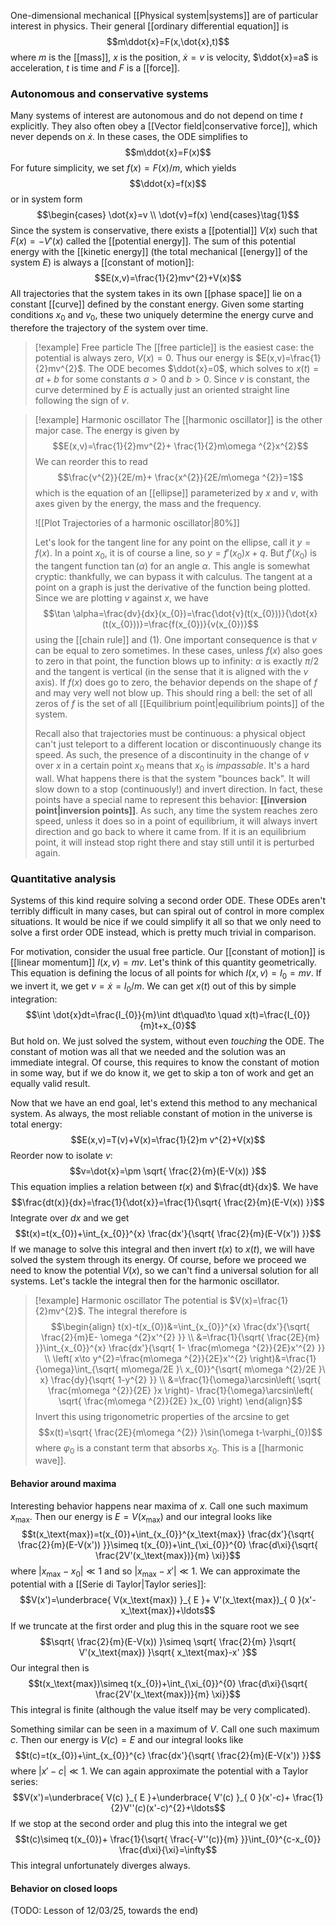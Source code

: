 One-dimensional mechanical [[Physical system|systems]] are of particular interest in physics. Their general [[ordinary differential equation]] is
$$m\ddot{x}=F(x,\dot{x},t)$$
where $m$ is the [[mass]], $x$ is the position, $\dot{x}=v$ is velocity, $\ddot{x}=a$ is acceleration, $t$ is time and $F$ is a [[force]].
### Autonomous and conservative systems
Many systems of interest are autonomous and do not depend on time $t$ explicitly. They also often obey a [[Vector field|conservative force]], which never depends on $\dot{x}$. In these cases, the ODE simplifies to
$$m\ddot{x}=F(x)$$
For future simplicity, we set $f(x)=F(x)/m$, which yields
$$\ddot{x}=f(x)$$
or in system form
$$\begin{cases}
\dot{x}=v \\
\dot{v}=f(x)
\end{cases}\tag{1}$$
Since the system is conservative, there exists a [[potential]] $V(x)$ such that $F(x)=-V'(x)$ called the [[potential energy]]. The sum of this potential energy with the [[kinetic energy]] (the total mechanical [[energy]] of the system $E$) is always a [[constant of motion]]:
$$E(x,v)=\frac{1}{2}mv^{2}+V(x)$$
All trajectories that the system takes in its own [[phase space]] lie on a constant [[curve]] defined by the constant energy. Given some starting conditions $x_{0}$ and $v_{0}$, these two uniquely determine the energy curve and therefore the trajectory of the system over time.

> [!example] Free particle
> The [[free particle]] is the easiest case: the potential is always zero, $V(x)=0$. Thus our energy is $E(x,v)=\frac{1}{2}mv^{2}$. The ODE becomes $\ddot{x}=0$, which solves to $x(t)=at+b$ for some constants $a>0$ and $b>0$. Since $v$ is constant, the curve determined by $E$ is actually just an oriented straight line following the sign of $v$.

> [!example] Harmonic oscillator
> The [[harmonic oscillator]] is the other major case. The energy is given by
> $$E(x,v)=\frac{1}{2}mv^{2}+ \frac{1}{2}m\omega ^{2}x^{2}$$
> We can reorder this to read
> $$\frac{v^{2}}{2E/m}+ \frac{x^{2}}{2E/m\omega ^{2}}=1$$
> which is the equation of an [[ellipse]] parameterized by $x$ and $v$, with axes given by the energy, the mass and the frequency.
>
> ![[Plot Trajectories of a harmonic oscillator|80%]]
> 
> Let's look for the tangent line for any point on the ellipse, call it $y=f(x)$. In a point $x_{0}$, it is of course a line, so $y=f'(x_{0})x+q$. But $f'(x_{0})$ is the tangent function $\tan(\alpha)$ for an angle $\alpha$. This angle is somewhat cryptic: thankfully, we can bypass it with calculus. The tangent at a point on a graph is just the derivative of the function being plotted. Since we are plotting $v$ against $x$, we have
> $$\tan \alpha=\frac{dv}{dx}(x_{0})=\frac{\dot{v}(t(x_{0}))}{\dot{x}(t(x_{0}))}=\frac{f(x_{0})}{v(x_{0})}$$
> using the [[chain rule]] and $(1)$. One important consequence is that $v$ can be equal to zero sometimes. In these cases, unless $f(x)$ also goes to zero in that point, the function blows up to infinity: $\alpha$ is exactly $\pi/2$ and the tangent is vertical (in the sense that it is aligned with the $v$ axis). If $f(x)$ does go to zero, the behavior depends on the shape of $f$ and may very well not blow up. This should ring a bell: the set of all zeros of $f$ is the set of all [[Equilibrium point|equilibrium points]] of the system.
> 
> Recall also that trajectories must be continuous: a physical object can't just teleport to a different location or discontinuously change its speed. As such, the presence of a discontinuity in the change of $v$ over $x$ in a certain point $x_{0}$ means that $x_{0}$ is *impassable*. It's a hard wall. What happens there is that the system "bounces back". It will slow down to a stop (continuously!) and invert direction. In fact, these points have a special name to represent this behavior: **[[inversion point|inversion points]]**. As such, any time the system reaches zero speed, unless it does so in a point of equilibrium, it will always invert direction and go back to where it came from. If it is an equilibrium point, it will instead stop right there and stay still until it is perturbed again.
### Quantitative analysis
Systems of this kind require solving a second order ODE. These ODEs aren't terribly difficult in many cases, but can spiral out of control in more complex situations. It would be nice if we could simplify it all so that we only need to solve a first order ODE instead, which is pretty much trivial in comparison.

For motivation, consider the usual free particle. Our [[constant of motion]] is [[linear momentum]] $I(x,v)=mv$. Let's think of this quantity geometrically. This equation is defining the locus of all points for which $I(x,v)=I_{0}=mv$. If we invert it, we get $v=\dot{x}=I_{0}/m$. We can get $x(t)$ out of this by simple integration:
$$\int \dot{x}dt=\frac{I_{0}}{m}\int dt\quad\to \quad x(t)=\frac{I_{0}}{m}t+x_{0}$$
But hold on. We just solved the system, without even *touching* the ODE. The constant of motion was all that we needed and the solution was an immediate integral. Of course, this requires to know the constant of motion in some way, but if we do know it, we get to skip a ton of work and get an equally valid result.

Now that we have an end goal, let's extend this method to any mechanical system. As always, the most reliable constant of motion in the universe is total energy:
$$E(x,v)=T(v)+V(x)=\frac{1}{2}m v^{2}+V(x)$$
Reorder now to isolate $v$:
$$v=\dot{x}=\pm \sqrt{ \frac{2}{m}(E-V(x)) }$$
This equation implies a relation between $t(x)$ and $\frac{dt}{dx}$. We have
$$\frac{dt(x)}{dx}=\frac{1}{\dot{x}}=\frac{1}{\sqrt{ \frac{2}{m}(E-V(x)) }}$$
Integrate over $dx$ and we get
$$t(x)=t(x_{0})+\int_{x_{0}}^{x} \frac{dx'}{\sqrt{ \frac{2}{m}(E-V(x')) }}$$
If we manage to solve this integral and then invert $t(x)$ to $x(t)$, we will have solved the system through its energy. Of course, before we proceed we need to know the potential $V(x)$, so we can't find a universal solution for all systems. Let's tackle the integral then for the harmonic oscillator.

> [!example] Harmonic oscillator
> The potential is $V(x)=\frac{1}{2}mv^{2}$. The integral therefore is
> $$\begin{align}
> t(x)-t(x_{0})&=\int_{x_{0}}^{x} \frac{dx'}{\sqrt{ \frac{2}{m}E- \omega ^{2}x'^{2} }} \\
> &=\frac{1}{\sqrt{ \frac{2E}{m} }}\int_{x_{0}}^{x} \frac{dx'}{\sqrt{ 1- \frac{m\omega ^{2}}{2E}x'^{2} }} \\
\left( x\to y^{2}=\frac{m\omega ^{2}}{2E}x'^{2} \right)&=\frac{1}{\omega}\int_{\sqrt{ m\omega/2E }\ x_{0}}^{\sqrt{ m\omega ^{2}/2E }\ x} \frac{dy}{\sqrt{ 1-y^{2} }} \\
> &=\frac{1}{\omega}\arcsin\left( \sqrt{ \frac{m\omega ^{2}}{2E} }x \right)- \frac{1}{\omega}\arcsin\left( \sqrt{ \frac{m\omega ^{2}}{2E} }x_{0} \right)
> \end{align}$$
> Invert this using trigonometric properties of the arcsine to get
> $$x(t)=\sqrt{ \frac{2E}{m\omega ^{2}} }\sin(\omega t-\varphi_{0})$$
> where $\varphi_{0}$ is a constant term that absorbs $x_{0}$. This is a [[harmonic wave]].
#### Behavior around maxima
Interesting behavior happens near maxima of $x$. Call one such maximum $x_\text{max}$. Then our energy is $E=V(x_\text{max})$ and our integral looks like
$$t(x_\text{max})=t(x_{0})+\int_{x_{0}}^{x_\text{max}} \frac{dx'}{\sqrt{ \frac{2}{m}(E-V(x')) }}\simeq t(x_{0})+\int_{\xi_{0}}^{0} \frac{d\xi}{\sqrt{ \frac{2V'(x_\text{max})}{m} \xi}}$$
where $\lvert x_\text{max}-x_{0} \rvert\ll 1$ and so $\lvert x_\text{max}-x' \rvert\ll 1$. We can approximate the potential with a [[Serie di Taylor|Taylor series]]:
$$V(x')=\underbrace{ V(x_\text{max}) }_{ E }+ V'(x_\text{max})_{ 0 }(x'-x_\text{max})+\ldots$$
If we truncate at the first order and plug this in the square root we see
$$\sqrt{ \frac{2}{m}(E-V(x)) }\simeq \sqrt{ \frac{2}{m} }\sqrt{ V'(x_\text{max}) }\sqrt{ x_\text{max}-x' }$$
Our integral then is
$$t(x_\text{max})\simeq t(x_{0})+\int_{\xi_{0}}^{0} \frac{d\xi}{\sqrt{ \frac{2V'(x_\text{max})}{m} \xi}}$$
This integral is finite (although the value itself may be very complicated).

Something similar can be seen in a maximum of $V$. Call one such maximum $c$. Then our energy is $V(c)=E$ and our integral looks like
$$t(c)=t(x_{0})+\int_{x_{0}}^{c} \frac{dx'}{\sqrt{ \frac{2}{m}(E-V(x')) }}$$
where $\lvert x'-c \rvert\ll 1$. We can again approximate the potential with a Taylor series:
$$V(x')=\underbrace{ V(c) }_{ E }+\underbrace{ V'(c) }_{ 0 }(x'-c)+ \frac{1}{2}V''(c)(x'-c)^{2}+\ldots$$
If we stop at the second order and plug this into the integral we get
$$t(c)\simeq t(x_{0})+ \frac{1}{\sqrt{ \frac{-V''(c)}{m} }}\int_{0}^{c-x_{0}} \frac{d\xi}{\xi}=\infty$$
This integral unfortunately diverges always.
#### Behavior on closed loops
(TODO: Lesson of 12/03/25, towards the end)